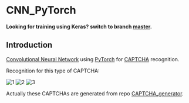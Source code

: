 # CNN_PyTorch

__Looking for training using Keras? switch to branch [master](https://github.com/skyduy/CNN_keras/tree/master).__


## Introduction
[Convolutional Neural Network](https://en.wikipedia.org/wiki/Convolutional_neural_network) using [PyTorch](https://pytorch.org/) for [CAPTCHA](https://en.wikipedia.org/wiki/CAPTCHA) recognition.

Recognition for this type of CAPTCHA:

![1](https://github.com/skyduy/CNN_keras/blob/pytorch/samples/BJNF_ccac.jpg)
![2](https://github.com/skyduy/CNN_keras/blob/pytorch/samples/EGVL_2a78.jpg)
![3](https://github.com/skyduy/CNN_keras/blob/pytorch/samples/SBST_500c.jpg)

Actually these CAPTCHAs are generated from repo [CAPTCHA_generator](https://github.com/skyduy/CAPTCHA_generator).
